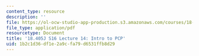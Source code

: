 ```yaml
---
content_type: resource
description: ''
file: https://ol-ocw-studio-app-production.s3.amazonaws.com/courses/18-405j-advanced-complexity-theory-spring-2016/1b2c1d36df1e2a9cfa79d6531ffb8d29_MIT18_405JS16_IntroPCP.pdf
file_type: application/pdf
resourcetype: Document
title: '18.405J S16 Lecture 14: Intro to PCP'
uid: 1b2c1d36-df1e-2a9c-fa79-d6531ffb8d29
---
```

